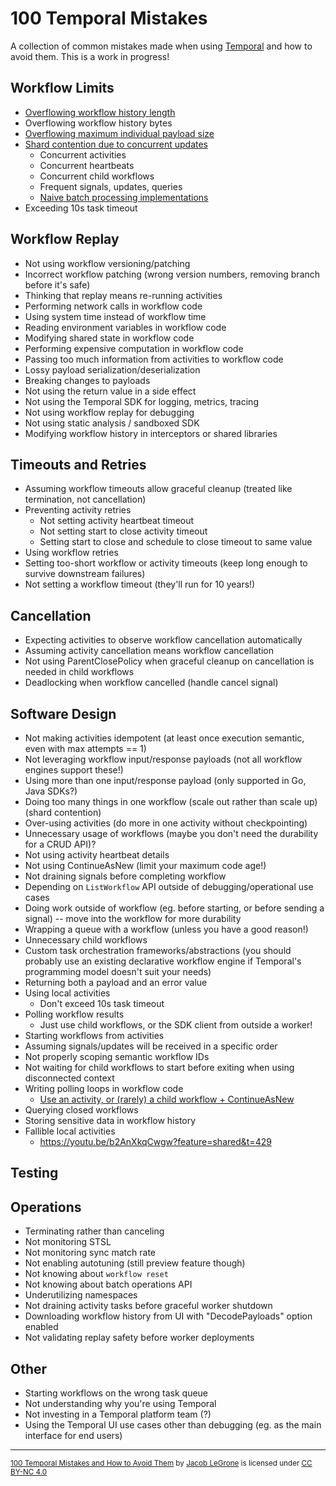 # 100 Temporal Mistakes

A collection of common mistakes made when using [Temporal](https://temporal.io) and how to avoid them. This is a work in progress!

## Workflow Limits
- [Overflowing workflow history length](src/overflowing-workflow-history-size.md)
- Overflowing workflow history bytes
- [Overflowing maximum individual payload size](src/overflowing-maximum-individual-payload-size.md)
- [Shard contention due to concurrent updates](src/workflow-lock-contention-due-to-concurrent-updates.md)
	- Concurrent activities
	- Concurrent heartbeats
    - Concurrent child workflows
	- Frequent signals, updates, queries
	- [Naive batch processing implementations](src/naive-batch-processing-implementation.md)
- Exceeding 10s task timeout

## Workflow Replay
- Not using workflow versioning/patching
- Incorrect workflow patching (wrong version numbers, removing branch before it's safe)
- Thinking that replay means re-running activities
- Performing network calls in workflow code
- Using system time instead of workflow time
- Reading environment variables in workflow code
- Modifying shared state in workflow code
- Performing expensive computation in workflow code
- Passing too much information from activities to workflow code
- Lossy payload serialization/deserialization
- Breaking changes to payloads
- Not using the return value in a side effect
- Not using the Temporal SDK for logging, metrics, tracing
- Not using workflow replay for debugging
- Not using static analysis / sandboxed SDK
- Modifying workflow history in interceptors or shared libraries

## Timeouts and Retries
- Assuming workflow timeouts allow graceful cleanup (treated like termination, not cancellation)
- Preventing activity retries
	- Not setting activity heartbeat timeout
	- Not setting start to close activity timeout
	- Setting start to close and schedule to close timeout to same value
- Using workflow retries
- Setting too-short workflow or activity timeouts (keep long enough to survive downstream failures)
- Not setting a workflow timeout (they'll run for 10 years!)

## Cancellation
- Expecting activities to observe workflow cancellation automatically
- Assuming activity cancellation means workflow cancellation
- Not using ParentClosePolicy when graceful cleanup on cancellation is needed in child workflows
- Deadlocking when workflow cancelled (handle cancel signal)

## Software Design
- Not making activities idempotent (at least once execution semantic, even with max attempts == 1)
- Not leveraging workflow input/response payloads (not all workflow engines support these!)
- Using more than one input/response payload (only supported in Go, Java SDKs?)
- Doing too many things in one workflow (scale out rather than scale up) (shard contention)
- Over-using activities (do more in one activity without checkpointing)
- Unnecessary usage of workflows (maybe you don't need the durability for a CRUD API)?
- Not using activity heartbeat details
- Not using ContinueAsNew (limit your maximum code age!)
- Not draining signals before completing workflow
- Depending on `ListWorkflow` API outside of debugging/operational use cases
- Doing work outside of workflow (eg. before starting, or before sending a signal) -- move into the workflow for more durability
- Wrapping a queue with a workflow (unless you have a good reason!)
- Unnecessary child workflows
- Custom task orchestration frameworks/abstractions (you should probably use an existing declarative workflow engine if Temporal's programming model doesn't suit your needs)
- Returning both a payload and an error value
- Using local activities
	- Don't exceed 10s task timeout
- Polling workflow results
	- Just use child workflows, or the SDK client from outside a worker!
- Starting workflows from activities
- Assuming signals/updates will be received in a specific order
- Not properly scoping semantic workflow IDs
- Not waiting for child workflows to start before exiting when using disconnected context
- Writing polling loops in workflow code
    - [Use an activity, or (rarely) a child workflow + ContinueAsNew](https://community.temporal.io/t/long-polling-inside-workflows-or-activities/11348/2)
- Querying closed workflows
- Storing sensitive data in workflow history
- Fallible local activities
    - https://youtu.be/b2AnXkqCwgw?feature=shared&t=429

## Testing

## Operations
- Terminating rather than canceling
- Not monitoring STSL
- Not monitoring sync match rate
- Not enabling autotuning (still preview feature though)
- Not knowing about `workflow reset`
- Not knowing about batch operations API
- Underutilizing namespaces
- Not draining activity tasks before graceful worker shutdown
- Downloading workflow history from UI with "DecodePayloads" option enabled
- Not validating replay safety before worker deployments

## Other
- Starting workflows on the wrong task queue
- Not understanding why you're using Temporal
- Not investing in a Temporal platform team (?)
- Using the Temporal UI use cases other than debugging (eg. as the main interface for end users)

---

<sub>[100 Temporal Mistakes and How to Avoid Them](https://github.com/jlegrone/100-temporal-mistakes) by [Jacob LeGrone](https://jacoblegrone.com) is licensed under [CC BY-NC 4.0](https://creativecommons.org/licenses/by-nc/4.0/?ref=chooser-v1)</sub>
